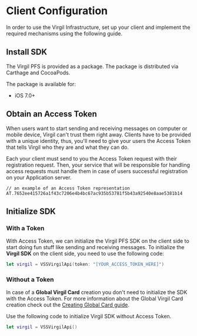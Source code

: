 # Client Configuration

In order to use the Virgil Infrastructure, set up your client and implement the required mechanisms using the following guide.


## Install SDK

The Virgil PFS is provided as a package. The package is distributed via Carthage and CocoaPods.

The package is available for:
- iOS 7.0+


## Obtain an Access Token
When users want to start sending and receiving messages on computer or mobile device, Virgil can't trust them right away. Clients have to be provided with a unique identity, thus, you'll need to give your users the Access Token that tells Virgil who they are and what they can do.

Each your client must send to you the Access Token request with their registration request. Then, your service that will be responsible for handling access requests must handle them in case of users successful registration on your Application server.

```
// an example of an Access Token representation
AT.7652ee415726a1f43c7206e4b4bc67ac935b53781f5b43a92540e8aae5381b14
```

## Initialize SDK

### With a Token
With Access Token, we can initialize the Virgil PFS SDK on the client side to start doing fun stuff like sending and receiving messages. To initialize the **Virgil SDK** on the client side, you need to use the following code:

```swift
let virgil = VSSVirgilApi(token: "[YOUR_ACCESS_TOKEN_HERE]")
```

### Without a Token

In case of a **Global Virgil Card** creation you don't need to initialize the SDK with the Access Token. For more information about the Global Virgil Card creation check out the [Creating Global Card guide](/documentation-swift/guides/virgil-card/creating-global-card.md).

Use the following code to initialize Virgil SDK without Access Token.

```swift
let virgil = VSSVirgilApi()
```
